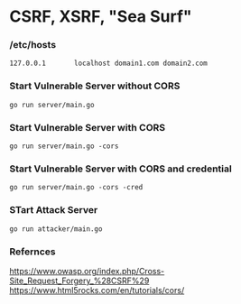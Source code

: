 # CSRF, XSRF, "Sea Surf"

### /etc/hosts
`127.0.0.1       localhost domain1.com domain2.com`

### Start Vulnerable Server without CORS
`go run server/main.go`

### Start Vulnerable Server with CORS
`go run server/main.go -cors`

### Start Vulnerable Server with CORS and credential
`go run server/main.go -cors -cred`

### STart Attack Server
`go run attacker/main.go`

### Refernces
https://www.owasp.org/index.php/Cross-Site_Request_Forgery_%28CSRF%29
https://www.html5rocks.com/en/tutorials/cors/